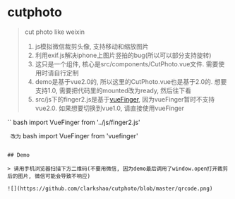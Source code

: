 # cutphoto

> cut photo like weixin
> 1.    js模拟微信裁剪头像, 支持移动和缩放图片
> 2.    利用exif.js解决iphone上图片竖拍的bug(所以可以部分支持旋转)
> 3.    这只是一个组件, 核心是src/components/CutPhoto.vue文件. 需要使用时请自行定制
> 4.    demo是基于vue2.0的, 所以这里的CutPhoto.vue也是基于2.0的. 想要支持1.0, 需要把代码里的mounted改为ready, 然后往下看
> 5.    src/js下的finger2.js是基于[vueFinger](https://github.com/Samlin901211/vuefinger), 因为vueFinger暂时不支持vue2.0. 如果想要切换到vue1.0, 请直接使用vueFinger

`` bash
        import VueFinger from '../js/finger2.js'

`` 
改为
`` bash
        import VueFinger from 'vuefinger'

```

## Demo

> 请用手机浏览器扫描下方二维码(不要用微信, 因为demo最后调用了window.open打开裁剪后的图片, 微信可能会导致不响应)

![](https://github.com/clarkshao/cutphoto/blob/master/qrcode.png)